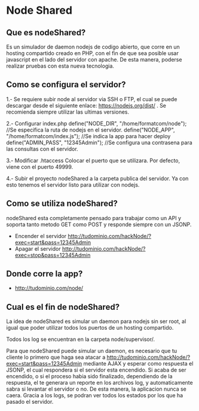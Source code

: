 # Node Shared

## Que es nodeShared?

  Es un simulador de daemon nodejs de codigo abierto, que corre en un hosting compartido creado en PHP,
  con el fin de que sea posible usar javascript en el lado del servidor con apache. De esta manera,
  poderse realizar pruebas con esta nueva tecnologia.

## Como se configura el servidor?

  1.- Se requiere subir node al servidor via SSH o FTP, el cual se puede descargar desde
  el siguiente enlace: https://nodejs.org/dist/ .
  Se recomienda siempre utilizar las ultimas versiones.

  2.- Configurar index.php
    define("NODE_DIR", "/home/formatcom/node"); //Se especifica la ruta de nodejs en el servidor.
    define("NODE_APP", "/home/formatcom/index.js"); //Se indica la app para hacer deploy
    define("ADMIN_PASS", "12345Admin"); //Se configura una contrasena para las consultas con el servidor.

  3.- Modificar .htaccess
    Colocar el puerto que se utilizara. Por defecto, viene con el puerto 49999.

  4.- Subir el proyecto nodeShared a la carpeta publica del servidor. Ya con esto tenemos el servidor
  listo para utilizar con nodejs.

## Como se utiliza nodeShared?

  nodeShared esta completamente pensado para trabajar como un API y soporta tanto
  metodo GET como POST y responde siempre con un JSONP.

  - Encender el servidor
    http://tudominio.com/hackNode/?exec=start&pass=12345Admin
  - Apagar el servidor
    http://tudominio.com/hackNode/?exec=stop&pass=12345Admin

## Donde corre la app?

  - http://tudominio.com/node/

## Cual es el fin de nodeShared?

  La idea de nodeShared es simular un daemon para nodejs sin ser root,
  al igual que poder utilizar todos los puertos de un hosting compartido.

  Todos los log se encuentran en la carpeta node/supervisor/.

  Para que nodeShared puede simular un daemon, es necesario que tu cliente
  lo primero que haga sea atacar a http://tudominio.com/hackNode/?exec=start&pass=12345Admin
  mediante AJAX y esperar como respuesta el JSONP, el cual respondera si el servidor esta encendido.
  Si acaba de ser encendido, o si el proceso habia sido finalizado, dependiendo de la respuesta,
  el te generara un reporte en los archivos log, y automaticamente sabra si levantar el servidor
  o no. De esta manera, la aplicacion nunca se caera.
  Gracia a los logs, se podran ver todos los estados por los que ha pasado el servidor.
